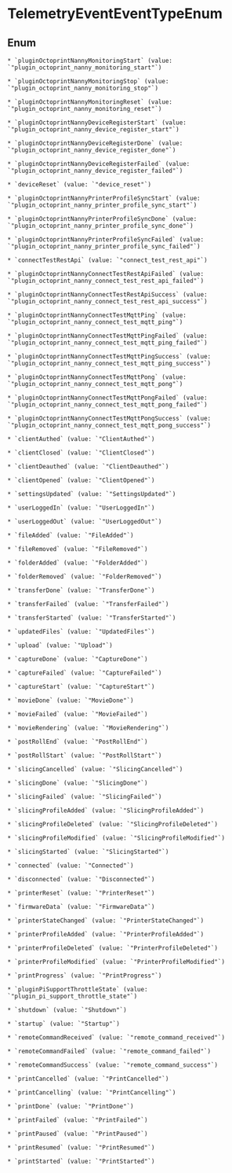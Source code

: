 
# TelemetryEventEventTypeEnum

## Enum


    * `pluginOctoprintNannyMonitoringStart` (value: `"plugin_octoprint_nanny_monitoring_start"`)

    * `pluginOctoprintNannyMonitoringStop` (value: `"plugin_octoprint_nanny_monitoring_stop"`)

    * `pluginOctoprintNannyMonitoringReset` (value: `"plugin_octoprint_nanny_monitoring_reset"`)

    * `pluginOctoprintNannyDeviceRegisterStart` (value: `"plugin_octoprint_nanny_device_register_start"`)

    * `pluginOctoprintNannyDeviceRegisterDone` (value: `"plugin_octoprint_nanny_device_register_done"`)

    * `pluginOctoprintNannyDeviceRegisterFailed` (value: `"plugin_octoprint_nanny_device_register_failed"`)

    * `deviceReset` (value: `"device_reset"`)

    * `pluginOctoprintNannyPrinterProfileSyncStart` (value: `"plugin_octoprint_nanny_printer_profile_sync_start"`)

    * `pluginOctoprintNannyPrinterProfileSyncDone` (value: `"plugin_octoprint_nanny_printer_profile_sync_done"`)

    * `pluginOctoprintNannyPrinterProfileSyncFailed` (value: `"plugin_octoprint_nanny_printer_profile_sync_failed"`)

    * `connectTestRestApi` (value: `"connect_test_rest_api"`)

    * `pluginOctoprintNannyConnectTestRestApiFailed` (value: `"plugin_octoprint_nanny_connect_test_rest_api_failed"`)

    * `pluginOctoprintNannyConnectTestRestApiSuccess` (value: `"plugin_octoprint_nanny_connect_test_rest_api_success"`)

    * `pluginOctoprintNannyConnectTestMqttPing` (value: `"plugin_octoprint_nanny_connect_test_mqtt_ping"`)

    * `pluginOctoprintNannyConnectTestMqttPingFailed` (value: `"plugin_octoprint_nanny_connect_test_mqtt_ping_failed"`)

    * `pluginOctoprintNannyConnectTestMqttPingSuccess` (value: `"plugin_octoprint_nanny_connect_test_mqtt_ping_success"`)

    * `pluginOctoprintNannyConnectTestMqttPong` (value: `"plugin_octoprint_nanny_connect_test_mqtt_pong"`)

    * `pluginOctoprintNannyConnectTestMqttPongFailed` (value: `"plugin_octoprint_nanny_connect_test_mqtt_pong_failed"`)

    * `pluginOctoprintNannyConnectTestMqttPongSuccess` (value: `"plugin_octoprint_nanny_connect_test_mqtt_pong_success"`)

    * `clientAuthed` (value: `"ClientAuthed"`)

    * `clientClosed` (value: `"ClientClosed"`)

    * `clientDeauthed` (value: `"ClientDeauthed"`)

    * `clientOpened` (value: `"ClientOpened"`)

    * `settingsUpdated` (value: `"SettingsUpdated"`)

    * `userLoggedIn` (value: `"UserLoggedIn"`)

    * `userLoggedOut` (value: `"UserLoggedOut"`)

    * `fileAdded` (value: `"FileAdded"`)

    * `fileRemoved` (value: `"FileRemoved"`)

    * `folderAdded` (value: `"FolderAdded"`)

    * `folderRemoved` (value: `"FolderRemoved"`)

    * `transferDone` (value: `"TransferDone"`)

    * `transferFailed` (value: `"TransferFailed"`)

    * `transferStarted` (value: `"TransferStarted"`)

    * `updatedFiles` (value: `"UpdatedFiles"`)

    * `upload` (value: `"Upload"`)

    * `captureDone` (value: `"CaptureDone"`)

    * `captureFailed` (value: `"CaptureFailed"`)

    * `captureStart` (value: `"CaptureStart"`)

    * `movieDone` (value: `"MovieDone"`)

    * `movieFailed` (value: `"MovieFailed"`)

    * `movieRendering` (value: `"MovieRendering"`)

    * `postRollEnd` (value: `"PostRollEnd"`)

    * `postRollStart` (value: `"PostRollStart"`)

    * `slicingCancelled` (value: `"SlicingCancelled"`)

    * `slicingDone` (value: `"SlicingDone"`)

    * `slicingFailed` (value: `"SlicingFailed"`)

    * `slicingProfileAdded` (value: `"SlicingProfileAdded"`)

    * `slicingProfileDeleted` (value: `"SlicingProfileDeleted"`)

    * `slicingProfileModified` (value: `"SlicingProfileModified"`)

    * `slicingStarted` (value: `"SlicingStarted"`)

    * `connected` (value: `"Connected"`)

    * `disconnected` (value: `"Disconnected"`)

    * `printerReset` (value: `"PrinterReset"`)

    * `firmwareData` (value: `"FirmwareData"`)

    * `printerStateChanged` (value: `"PrinterStateChanged"`)

    * `printerProfileAdded` (value: `"PrinterProfileAdded"`)

    * `printerProfileDeleted` (value: `"PrinterProfileDeleted"`)

    * `printerProfileModified` (value: `"PrinterProfileModified"`)

    * `printProgress` (value: `"PrintProgress"`)

    * `pluginPiSupportThrottleState` (value: `"plugin_pi_support_throttle_state"`)

    * `shutdown` (value: `"Shutdown"`)

    * `startup` (value: `"Startup"`)

    * `remoteCommandReceived` (value: `"remote_command_received"`)

    * `remoteCommandFailed` (value: `"remote_command_failed"`)

    * `remoteCommandSuccess` (value: `"remote_command_success"`)

    * `printCancelled` (value: `"PrintCancelled"`)

    * `printCancelling` (value: `"PrintCancelling"`)

    * `printDone` (value: `"PrintDone"`)

    * `printFailed` (value: `"PrintFailed"`)

    * `printPaused` (value: `"PrintPaused"`)

    * `printResumed` (value: `"PrintResumed"`)

    * `printStarted` (value: `"PrintStarted"`)



